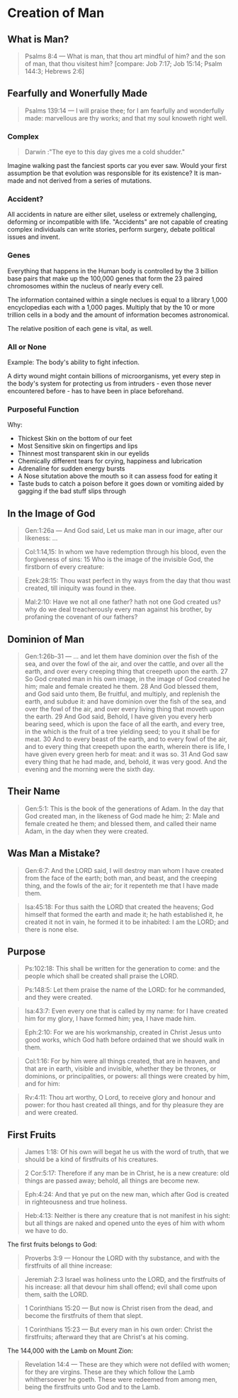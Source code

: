 # Creation of Man

## What is Man?

> Psalms 8:4 &mdash; What is man, that thou art mindful of him? and the son of man, that thou visitest him? [compare: Job 7:17; Job 15:14; Psalm 144:3; Hebrews 2:6]

## Fearfully and Wonerfully Made

> Psalms 139:14 &mdash; I will praise thee; for I am fearfully and wonderfully made: marvellous are thy works; and that my soul knoweth right well.

### Complex

> Darwin :"The eye to this day gives me a cold shudder."

Imagine walking past the fanciest sports car you ever saw. Would your first assumption be that evolution was responsible for its existence? It is man-made and not derived from a series of mutations.

### Accident?

All accidents in nature are either silet, useless or extremely challenging, deforming or incompatible with life. "Accidents" are  not capable of creating complex individuals can write stories, perform surgery, debate political issues and invent.

### Genes

Everything that happens in the Human body is controlled  by the 3 billion base pairs that make up the 100,000 genes that form the 23 paired chromosomes within the nucleus of nearly every cell.

The information contained within a single neclues is equal to a library 1,000 encyclopedias each with a 1,000 pages. Multiply that by the 10 or more trillion cells in a body and the amount of information becomes astronomical.

The relative position of each gene is vital, as well.

### All or None

Example: The body's ability to fight infection.

A dirty wound might contain  billions of microorganisms, yet every step in the body's system for protecting us from intruders - even those never encountered before - has to have been in place beforehand.

### Purposeful Function

Why:

- Thickest Skin on the bottom of our feet
- Most Sensitive skin on fingertips and lips
- Thinnest most transparent skin in our eyelids
- Chemically different tears for crying, happiness and lubrication
- Adrenaline for sudden energy bursts
- A Nose situtation above the mouth so it can assess food for eating it
- Taste buds to catch a poison before it goes down or vomiting  aided by gagging if the bad stuff slips through

## In the Image of God

> Gen:1:26a &mdash; And God said, Let us make man in our image, after our likeness: &hellip;

> Col:1:14,15: In whom we have redemption through his blood, even the forgiveness of sins: 15 Who is the image of the invisible God, the firstborn of every creature:

> Ezek:28:15: Thou wast perfect in thy ways from the day that thou wast created, till iniquity was found in thee.

> Mal:2:10: Have we not all one father?  hath not one God created us?  why do we deal treacherously every man against his brother, by profaning the covenant of our fathers?

## Dominion of Man

> Gen:1:26b-31 &mdash; &hellip; and let them have dominion over the fish of the sea, and over the fowl of the air, and over the cattle, and over all the earth, and over every creeping thing that creepeth upon the earth. 27 So God created man in his own image, in the image of God created he him; male and female created he them. 28 And God blessed them, and God said unto them, Be fruitful, and multiply, and replenish the earth, and subdue it: and have dominion over the fish of the sea, and over the fowl of the air, and over every living thing that moveth upon the earth. 29 And God said, Behold, I have given you every herb bearing seed, which is upon the face of all the earth, and every tree, in the which is the fruit of a tree yielding seed; to you it shall be for meat. 30 And to every beast of the earth, and to every fowl of the air, and to every thing that creepeth upon the earth, wherein there is life, I have given every green herb for meat: and it was so. 31 And God saw every thing that he had made, and, behold, it was very good. And the evening and the morning were the sixth day.

## Their Name

> Gen:5:1: This is the book of the generations of Adam.  In the day that God created man, in the likeness of God made he him; 2: Male and female created he them; and blessed them, and called their name Adam, in the day when they were created.

## Was Man a Mistake?

> Gen:6:7: And the LORD said, I will destroy man whom I have created from the face of the earth; both man, and beast, and the creeping thing, and the fowls of the air; for it repenteth me that I have made them.

> Isa:45:18: For thus saith the LORD that created the heavens; God himself that formed the earth and made it; he hath established it, he created it not in vain, he formed it to be inhabited: I am the LORD; and there is none else.

## Purpose

> Ps:102:18: This shall be written for the generation to come: and the people which shall be created shall praise the LORD.

> Ps:148:5: Let them praise the name of the LORD: for he commanded, and they were created.

> Isa:43:7: Even every one that is called by my name: for I have created him for my glory, I have formed him; yea, I have made him.

> Eph:2:10: For we are his workmanship, created in Christ Jesus unto good works, which God hath before ordained that we should walk in them.

> Col:1:16: For by him were all things created, that are in heaven, and that are in earth, visible and invisible, whether they be thrones, or dominions, or principalities, or powers: all things were created by him, and for him:

> Rv:4:11: Thou art worthy, O Lord, to receive glory and honour and power: for thou hast created all things, and for thy pleasure they are and were created.

## First Fruits

> James 1:18: Of his own will begat he us with the word of truth, that we should be a kind of firstfruits of his creatures.

> 2 Cor:5:17: Therefore if any man be in Christ, he is a new creature: old things are passed away; behold, all things are become new.

> Eph:4:24: And that ye put on the new man, which after God is created in righteousness and true holiness.

> Heb:4:13: Neither is there any creature that is not manifest in his sight: but all things are naked and opened unto the eyes of him with whom we have to do.

The first fruits belongs to God:

> Proverbs 3:9 &mdash; Honour the LORD with thy substance, and with the firstfruits of all thine increase:

> Jeremiah 2:3 Israel was holiness unto the LORD, and the firstfruits of his increase: all that devour him shall offend; evil shall come upon them, saith the LORD.

> 1 Corinthians 15:20 &mdash; But now is Christ risen from the dead, and become the firstfruits of them that slept.

> 1 Corinthians 15:23 &mdash; But every man in his own order: Christ the firstfruits; afterward they that are Christ's at his coming.

The 144,000 with the Lamb on Mount Zion:

> Revelation 14:4 &mdash; These are they which were not defiled with women; for they are virgins. These are they which follow the Lamb whithersoever he goeth. These were redeemed from among men, being the firstfruits unto God and to the Lamb. 

